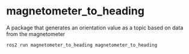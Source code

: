 # magnetometer_to_heading

A package that generates an orientation value as a topic based on data from the magnetometer

```bash
ros2 run magnetometer_to_heading magnetometer_to_heading
```